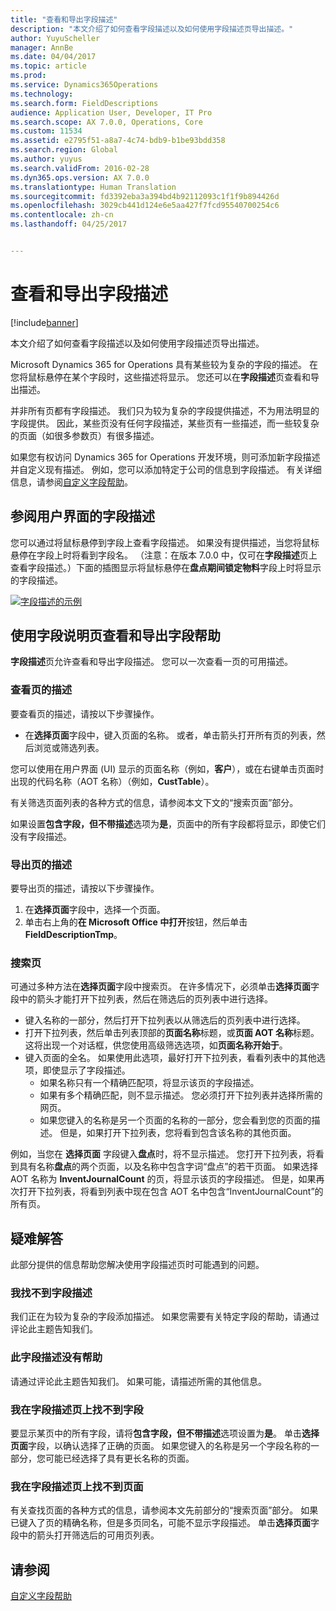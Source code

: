 ```yaml
---
title: "查看和导出字段描述"
description: "本文介绍了如何查看字段描述以及如何使用字段描述页导出描述。"
author: YuyuScheller
manager: AnnBe
ms.date: 04/04/2017
ms.topic: article
ms.prod: 
ms.service: Dynamics365Operations
ms.technology: 
ms.search.form: FieldDescriptions
audience: Application User, Developer, IT Pro
ms.search.scope: AX 7.0.0, Operations, Core
ms.custom: 11534
ms.assetid: e2795f51-a8a7-4c74-bdb9-b1be93bdd358
ms.search.region: Global
ms.author: yuyus
ms.search.validFrom: 2016-02-28
ms.dyn365.ops.version: AX 7.0.0
ms.translationtype: Human Translation
ms.sourcegitcommit: fd3392eba3a394bd4b92112093c1f1f9b894426d
ms.openlocfilehash: 3029cb441d124e6e5aa427f7fcd95540700254c6
ms.contentlocale: zh-cn
ms.lasthandoff: 04/25/2017


---
```


# <a name="view-and-export-field-descriptions"></a>查看和导出字段描述

[!include[banner](../includes/banner.md)]


本文介绍了如何查看字段描述以及如何使用字段描述页导出描述。

Microsoft Dynamics 365 for Operations 具有某些较为复杂的字段的描述。 在您将鼠标悬停在某个字段时，这些描述将显示。 您还可以在**字段描述**页查看和导出描述。 

并非所有页都有字段描述。 我们只为较为复杂的字段提供描述，不为用法明显的字段提供。 因此，某些页没有任何字段描述，某些页有一些描述，而一些较复杂的页面（如很多参数页）有很多描述。 

如果您有权访问 Dynamics 365 for Operations 开发环境，则可添加新字段描述并自定义现有描述。 例如，您可以添加特定于公司的信息到字段描述。 有关详细信息，请参阅[自定义字段帮助](/dynamics365/operations/dev-itpro/user-interface/customize-field-help)。

## <a name="see-field-descriptions-in-the-user-interface"></a>参阅用户界面的字段描述
您可以通过将鼠标悬停到字段上查看字段描述。 如果没有提供描述，当您将鼠标悬停在字段上时将看到字段名。 （注意：在版本 7.0.0 中，仅可在**字段描述**页上查看字段描述。）下面的插图显示将鼠标悬停在**盘点期间锁定物料**字段上时将显示的字段描述。 

[![字段描述的示例](./media/field-description.png)](./media/field-description.png)

## <a name="use-the-field-descriptions-page-to-view-and-export-field-help"></a>使用字段说明页查看和导出字段帮助
**字段描述**页允许查看和导出字段描述。 您可以一次查看一页的可用描述。

### <a name="view-the-descriptions-for-a-page"></a>查看页的描述

要查看页的描述，请按以下步骤操作。

-   在**选择页面**字段中，键入页面的名称。 或者，单击箭头打开所有页的列表，然后浏览或筛选列表。

您可以使用在用户界面 (UI) 显示的页面名称（例如，**客户**），或在右键单击页面时出现的代码名称（AOT 名称）（例如，**CustTable**）。 

有关筛选页面列表的各种方式的信息，请参阅本文下文的“搜索页面”部分。 

如果设置**包含字段，但不带描述**选项为**是**，页面中的所有字段都将显示，即使它们没有字段描述。

### <a name="export-the-descriptions-for-a-page"></a>导出页的描述

要导出页的描述，请按以下步骤操作。

1.  在**选择页面**字段中，选择一个页面。
2.  单击右上角的**在 Microsoft Office 中打开**按钮，然后单击 **FieldDescriptionTmp**。

### <a name="searching-for-a-page"></a>搜索页

可通过多种方法在**选择页面**字段中搜索页。 在许多情况下，必须单击**选择页面**字段中的箭头才能打开下拉列表，然后在筛选后的页列表中进行选择。

-   键入名称的一部分，然后打开下拉列表以从筛选后的页列表中进行选择。
-   打开下拉列表，然后单击列表顶部的**页面名称**标题，或**页面 AOT 名称**标题。 这将出现一个对话框，供您使用高级筛选选项，如**页面名称开始于**。
-   键入页面的全名。 如果使用此选项，最好打开下拉列表，看看列表中的其他选项，即使显示了字段描述。
    -   如果名称只有一个精确匹配项，将显示该页的字段描述。
    -   如果有多个精确匹配，则不显示描述。 您必须打开下拉列表并选择所需的网页。
    -   如果您键入的名称是另一个页面的名称的一部分，您会看到您的页面的描述。 但是，如果打开下拉列表，您将看到包含该名称的其他页面。

例如，当您在 ****选择页面**** 字段键入**盘点**时，将不显示描述。 您打开下拉列表，将看到具有名称**盘点**的两个页面，以及名称中包含字词“盘点”的若干页面。 如果选择 AOT 名称为 **InventJournalCount** 的页，将显示该页的字段描述。 但是，如果再次打开下拉列表，将看到列表中现在包含 AOT 名中包含“InventJournalCount”的所有页。

## <a name="troubleshooting"></a>疑难解答
此部分提供的信息帮助您解决使用字段描述页时可能遇到的问题。

### <a name="i-cant-find-a-field-description"></a>我找不到字段描述

我们正在为较为复杂的字段添加描述。 如果您需要有关特定字段的帮助，请通过评论此主题告知我们。

### <a name="the-field-description-isnt-helpful"></a>此字段描述没有帮助

请通过评论此主题告知我们。 如果可能，请描述所需的其他信息。

### <a name="i-cant-find-a-field-on-the-field-descriptions-page"></a>我在字段描述页上找不到字段

要显示某页中的所有字段，请将**包含字段，但不带描述**选项设置为**是**。 单击**选择页面**字段，以确认选择了正确的页面。 如果您键入的名称是另一个字段名称的一部分，您可能已经选择了具有更长名称的页面。

### <a name="i-cant-find-a-page-on-the-field-descriptions-page"></a>我在字段描述页上找不到页面

有关查找页面的各种方式的信息，请参阅本文先前部分的“搜索页面”部分。 如果已键入了页的精确名称，但是多页同名，可能不显示字段描述。 单击**选择页面**字段中的箭头打开筛选后的可用页列表。

<a name="see-also"></a>请参阅
--------

[自定义字段帮助](/dynamics365/operations/dev-itpro/user-interface/customize-field-help)





